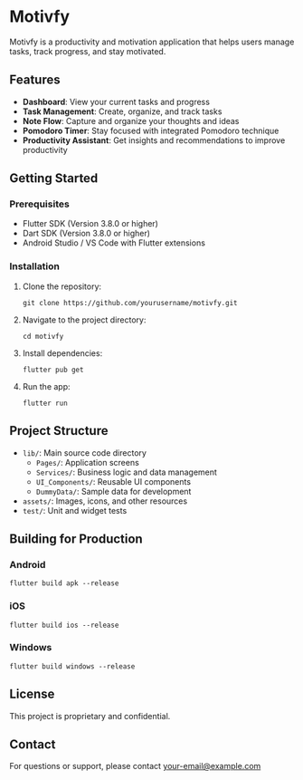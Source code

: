 # Motivfy

Motivfy is a productivity and motivation application that helps users manage tasks, track progress, and stay motivated.

## Features

- **Dashboard**: View your current tasks and progress
- **Task Management**: Create, organize, and track tasks
- **Note Flow**: Capture and organize your thoughts and ideas
- **Pomodoro Timer**: Stay focused with integrated Pomodoro technique
- **Productivity Assistant**: Get insights and recommendations to improve productivity

## Getting Started

### Prerequisites

- Flutter SDK (Version 3.8.0 or higher)
- Dart SDK (Version 3.8.0 or higher)
- Android Studio / VS Code with Flutter extensions

### Installation

1. Clone the repository:
   ```
   git clone https://github.com/yourusername/motivfy.git
   ```

2. Navigate to the project directory:
   ```
   cd motivfy
   ```

3. Install dependencies:
   ```
   flutter pub get
   ```

4. Run the app:
   ```
   flutter run
   ```

## Project Structure

- `lib/`: Main source code directory
  - `Pages/`: Application screens
  - `Services/`: Business logic and data management
  - `UI_Components/`: Reusable UI components
  - `DummyData/`: Sample data for development
- `assets/`: Images, icons, and other resources
- `test/`: Unit and widget tests

## Building for Production

### Android

```
flutter build apk --release
```

### iOS

```
flutter build ios --release
```

### Windows

```
flutter build windows --release
```

## License

This project is proprietary and confidential.

## Contact

For questions or support, please contact [your-email@example.com](mailto:your-email@example.com)
